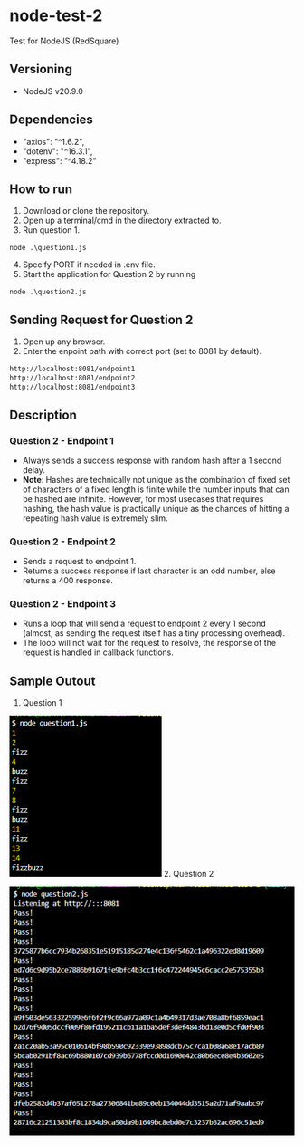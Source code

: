 # node-test-2
Test for NodeJS (RedSquare)


## Versioning
- NodeJS v20.9.0


## Dependencies
- "axios": "^1.6.2",
- "dotenv": "^16.3.1",
- "express": "^4.18.2"


## How to run
1. Download or clone the repository.
2. Open up a terminal/cmd in the directory extracted to.
3. Run question 1.
```
node .\question1.js
```
4. Specify PORT if needed in .env file.
5. Start the application for Question 2 by running 
```
node .\question2.js
```


## Sending Request for Question 2
1. Open up any browser.
2. Enter the enpoint path with correct port (set to 8081 by default).
```
http://localhost:8081/endpoint1
http://localhost:8081/endpoint2
http://localhost:8081/endpoint3
```


## Description
### Question 2 - Endpoint 1
- Always sends a success response with random hash after a 1 second delay. 
- **Note**: Hashes are technically not unique as the combination of fixed set of characters of a fixed length is finite while the number inputs that can be hashed are infinite. However, for most usecases that requires hashing, the hash value is practically unique as the chances of hitting a repeating hash value is extremely slim.

### Question 2 - Endpoint 2
- Sends a request to endpoint 1.
- Returns a success response if last character is an odd number, else returns a 400 response.

### Question 2 - Endpoint 3
- Runs a loop that will send a request to endpoint 2 every 1 second (almost, as sending the request itself has a tiny processing overhead).
- The loop will not wait for the request to resolve, the response of the request is handled in callback functions.


## Sample Outout
1. Question 1

![Question 1](question1.png)
2. Question 2

![Question 2](question2.png)
